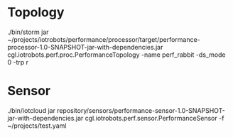 Topology
========

./bin/storm jar ~/projects/iotrobots/performance/processor/target/performance-processor-1.0-SNAPSHOT-jar-with-dependencies.jar cgl.iotrobots.perf.proc.PerformanceTopology -name perf_rabbit -ds_mode 0 -trp r 
 
Sensor
======

./bin/iotcloud jar repository/sensors/performance-sensor-1.0-SNAPSHOT-jar-with-dependencies.jar cgl.iotrobots.perf.sensor.PerformanceSensor -f ~/projects/test.yaml
